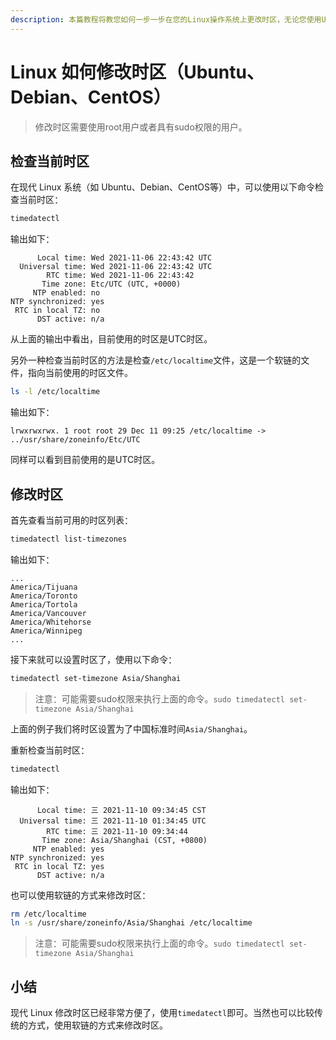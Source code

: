 ```yaml
---
description: 本篇教程将教您如何一步一步在您的Linux操作系统上更改时区，无论您使用Ubuntu、Debian还是CentOS，我们全面的指南将向您展示如何使用timedatectl检查和设置正确的时区。
---
```


# Linux 如何修改时区（Ubuntu、Debian、CentOS）

<Validator lang="zh-hans" :platform-list="['Ubuntu 22.04','Debian 11.6','CentOS 7.9']" date="2023-03-05" />

> 修改时区需要使用root用户或者具有sudo权限的用户。

## 检查当前时区

在现代 Linux 系统（如 Ubuntu、Debian、CentOS等）中，可以使用以下命令检查当前时区：

```sh
timedatectl
```

输出如下：

```
      Local time: Wed 2021-11-06 22:43:42 UTC
  Universal time: Wed 2021-11-06 22:43:42 UTC
        RTC time: Wed 2021-11-06 22:43:42
       Time zone: Etc/UTC (UTC, +0000)
     NTP enabled: no
NTP synchronized: yes
 RTC in local TZ: no
      DST active: n/a
```

从上面的输出中看出，目前使用的时区是UTC时区。

另外一种检查当前时区的方法是检查`/etc/localtime`文件，这是一个软链的文件，指向当前使用的时区文件。

```sh
ls -l /etc/localtime
```

输出如下：

```
lrwxrwxrwx. 1 root root 29 Dec 11 09:25 /etc/localtime -> ../usr/share/zoneinfo/Etc/UTC
```

同样可以看到目前使用的是UTC时区。

## 修改时区

首先查看当前可用的时区列表：

```sh
timedatectl list-timezones
```

输出如下：

```
...
America/Tijuana
America/Toronto
America/Tortola
America/Vancouver
America/Whitehorse
America/Winnipeg
...
```

接下来就可以设置时区了，使用以下命令：

```sh
timedatectl set-timezone Asia/Shanghai
```

> 注意：可能需要sudo权限来执行上面的命令。`sudo timedatectl set-timezone Asia/Shanghai`

上面的例子我们将时区设置为了中国标准时间`Asia/Shanghai`。

重新检查当前时区：

```sh
timedatectl
```

输出如下：

```
      Local time: 三 2021-11-10 09:34:45 CST
  Universal time: 三 2021-11-10 01:34:45 UTC
        RTC time: 三 2021-11-10 09:34:44
       Time zone: Asia/Shanghai (CST, +0800)
     NTP enabled: yes
NTP synchronized: yes
 RTC in local TZ: yes
      DST active: n/a
```

也可以使用软链的方式来修改时区：

```sh
rm /etc/localtime
ln -s /usr/share/zoneinfo/Asia/Shanghai /etc/localtime
```

> 注意：可能需要sudo权限来执行上面的命令。`sudo timedatectl set-timezone Asia/Shanghai`

## 小结

现代 Linux 修改时区已经非常方便了，使用`timedatectl`即可。当然也可以比较传统的方式，使用软链的方式来修改时区。
